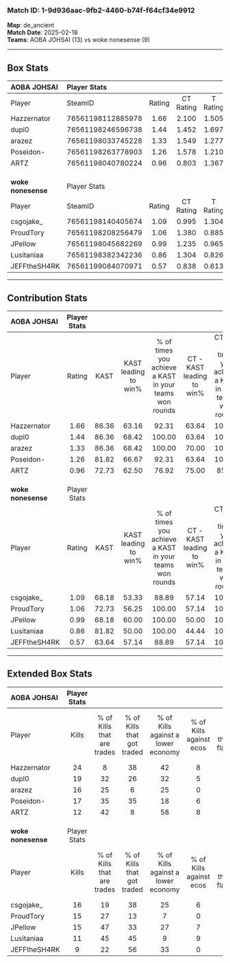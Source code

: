 ### Match ID: 1-9d936aac-9fb2-4460-b74f-f64cf34e9912  
**Map**: de_ancient  
**Match Date**: 2025-02-18  
**Teams**: AOBA JOHSAI (13) vs woke nonesense (9)  

---  

## Box Stats  

| **AOBA JOHSAI**    | Player Stats      |        |           |          |       |       |       |         |        |      |     |
| :- | :- | :-: | :-: | :-: | :-: | :-: | :-: | :-: | :-: | :-: | :-: |
| Player             | SteamID           | Rating | CT Rating | T Rating | KAST  |  ADR  | Kills | Assists | Deaths | K/D  | HS% |
| Hazzernator        | 76561198112885978 |  1.66  |   2.100   |  1.505   | 86.36 | 102.0 |  24   |    8    |   14   | 1.71 | 25  |
| dupl0              | 76561198246596738 |  1.44  |   1.452   |  1.697   | 86.36 | 81.6  |  19   |    7    |   12   | 1.58 | 89  |
| arazez             | 76561198033745228 |  1.33  |   1.549   |  1.277   | 86.36 | 90.2  |  16   |    7    |   13   | 1.23 | 37  |
| Poseidon-          | 76561198263778903 |  1.26  |   1.578   |  1.210   | 81.82 | 80.5  |  17   |    4    |   14   | 1.21 | 41  |
| ARTZ               | 76561198040780224 |  0.96  |   0.803   |  1.367   | 72.73 | 64.3  |  12   |    7    |   14   | 0.86 | 75  |
|                    |                   |        |           |          |       |       |       |         |        |      |     |
|                    |                   |        |           |          |       |       |       |         |        |      |     |
|                    |                   |        |           |          |       |       |       |         |        |      |     |
| **woke nonesense** | Player Stats      |        |           |          |       |       |       |         |        |      |     |
| Player             | SteamID           | Rating | CT Rating | T Rating | KAST  |  ADR  | Kills | Assists | Deaths | K/D  | HS% |
| csgojake_          | 76561198140405674 |  1.09  |   0.995   |  1.304   | 68.18 | 90.0  |  16   |    6    |   17   | 0.94 | 68  |
| ProudTory          | 76561198208256479 |  1.06  |   1.380   |  0.885   | 72.73 | 80.1  |  15   |    7    |   17   | 0.88 | 46  |
| JPellow            | 76561198045682269 |  0.99  |   1.235   |  0.965   | 68.18 | 72.7  |  15   |    4    |   17   | 0.88 | 46  |
| Lusitaniaa         | 76561198382342236 |  0.86  |   1.304   |  0.826   | 81.82 | 63.1  |  11   |    7    |   19   | 0.58 | 54  |
| JEFFtheSH4RK       | 76561199084070971 |  0.57  |   0.838   |  0.613   | 63.64 | 41.4  |   9   |    4    |   19   | 0.47 | 66  |
---  

## Contribution Stats  

| **AOBA JOHSAI**    | Player Stats |       |                      |                                                        |                           |                                                             |                          |                                                            |
| :- | :-: | :-: | :-: | :-: | :-: | :-: | :-: | :-: |
| Player             |    Rating    | KAST  | KAST leading to win% | % of times you achieve a KAST in your teams won rounds | CT - KAST leading to win% | CT - % of times you achieve a KAST in your teams won rounds | T - KAST leading to win% | T - % of times you achieve a KAST in your teams won rounds |
| Hazzernator        |     1.66     | 86.36 |        63.16         |                         92.31                          |           63.64           |                           100.00                            |          62.50           |                           83.33                            |
| dupl0              |     1.44     | 86.36 |        68.42         |                         100.00                         |           63.64           |                           100.00                            |          75.00           |                           100.00                           |
| arazez             |     1.33     | 86.36 |        68.42         |                         100.00                         |           70.00           |                           100.00                            |          66.67           |                           100.00                           |
| Poseidon-          |     1.26     | 81.82 |        66.67         |                         92.31                          |           63.64           |                           100.00                            |          71.43           |                           83.33                            |
| ARTZ               |     0.96     | 72.73 |        62.50         |                         76.92                          |           75.00           |                            85.71                            |          50.00           |                           66.67                            |
|                    |              |       |                      |                                                        |                           |                                                             |                          |                                                            |
|                    |              |       |                      |                                                        |                           |                                                             |                          |                                                            |
|                    |              |       |                      |                                                        |                           |                                                             |                          |                                                            |
| **woke nonesense** | Player Stats |       |                      |                                                        |                           |                                                             |                          |                                                            |
| Player             |    Rating    | KAST  | KAST leading to win% | % of times you achieve a KAST in your teams won rounds | CT - KAST leading to win% | CT - % of times you achieve a KAST in your teams won rounds | T - KAST leading to win% | T - % of times you achieve a KAST in your teams won rounds |
| csgojake_          |     1.09     | 68.18 |        53.33         |                         88.89                          |           57.14           |                           100.00                            |          50.00           |                           80.00                            |
| ProudTory          |     1.06     | 72.73 |        56.25         |                         100.00                         |           57.14           |                           100.00                            |          55.56           |                           100.00                           |
| JPellow            |     0.99     | 68.18 |        60.00         |                         100.00                         |           50.00           |                           100.00                            |          71.43           |                           100.00                           |
| Lusitaniaa         |     0.86     | 81.82 |        50.00         |                         100.00                         |           44.44           |                           100.00                            |          55.56           |                           100.00                           |
| JEFFtheSH4RK       |     0.57     | 63.64 |        57.14         |                         88.89                          |           57.14           |                           100.00                            |          57.14           |                           80.00                            |
---  

## Extended Box Stats  

| **AOBA JOHSAI**    | Player Stats |                            |                            |                                    |                         |                              |                                 |        |                             |                                     |                          |                               |                            |
| :- | :-: | :-: | :-: | :-: | :-: | :-: | :-: | :-: | :-: | :-: | :-: | :-: | :-: |
| Player             |    Kills     | % of Kills that are trades | % of Kills that got traded | % of Kills against a lower economy | % of Kills against ecos | % of Kills that are flawless | % of Kills that are close duels | Deaths | % of Deaths that get traded | % of Deaths against a lower economy | % of Deaths against ecos | % of Deaths that are flawless | % of Deaths that are close |
| Hazzernator        |      24      |             8              |             38             |                 42                 |            8            |              50              |                4                |   14   |             50              |                 14                  |            0             |              50               |             0              |
| dupl0              |      19      |             32             |             26             |                 32                 |            5            |              42              |                5                |   12   |             50              |                 17                  |            0             |              67               |             0              |
| arazez             |      16      |             25             |             6              |                 25                 |            0            |              63              |               25                |   13   |             31              |                 15                  |            0             |              46               |             15             |
| Poseidon-          |      17      |             35             |             35             |                 18                 |            6            |              59              |                0                |   14   |             14              |                 21                  |            0             |              79               |             7              |
| ARTZ               |      12      |             42             |             8              |                 58                 |            8            |              58              |                8                |   14   |             29              |                 14                  |            7             |              64               |             0              |
|                    |              |                            |                            |                                    |                         |                              |                                 |        |                             |                                     |                          |                               |                            |
|                    |              |                            |                            |                                    |                         |                              |                                 |        |                             |                                     |                          |                               |                            |
|                    |              |                            |                            |                                    |                         |                              |                                 |        |                             |                                     |                          |                               |                            |
| **woke nonesense** | Player Stats |                            |                            |                                    |                         |                              |                                 |        |                             |                                     |                          |                               |                            |
| Player             |    Kills     | % of Kills that are trades | % of Kills that got traded | % of Kills against a lower economy | % of Kills against ecos | % of Kills that are flawless | % of Kills that are close duels | Deaths | % of Deaths that get traded | % of Deaths against a lower economy | % of Deaths against ecos | % of Deaths that are flawless | % of Deaths that are close |
| csgojake_          |      16      |             19             |             38             |                 25                 |            6            |              63              |                6                |   17   |             18              |                 12                  |            6             |              35               |             12             |
| ProudTory          |      15      |             27             |             13             |                 7                  |            0            |              73              |                7                |   17   |             12              |                 12                  |            6             |              41               |             24             |
| JPellow            |      15      |             47             |             33             |                 27                 |            7            |              67              |                7                |   17   |             24              |                  6                  |            0             |              65               |             0              |
| Lusitaniaa         |      11      |             45             |             45             |                 9                  |            9            |              36              |                0                |   19   |             37              |                 11                  |            5             |              53               |             5              |
| JEFFtheSH4RK       |      9       |             22             |             56             |                 33                 |            0            |              44              |                0                |   19   |             32              |                  5                  |            0             |              63               |             0              |
